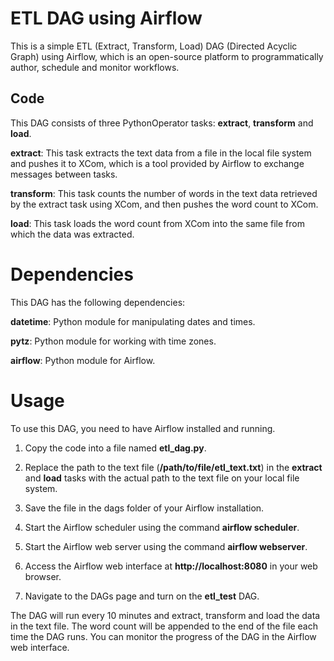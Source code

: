 # ETL DAG using Airflow
This is a simple ETL (Extract, Transform, Load) DAG (Directed Acyclic Graph) using Airflow, which is an open-source platform to programmatically author, schedule and monitor workflows.

## Code
This DAG consists of three PythonOperator tasks: **extract**, **transform** and **load**.

**extract**: This task extracts the text data from a file in the local file system and pushes it to XCom, which is a tool provided by Airflow to exchange messages between tasks.

**transform**: This task counts the number of words in the text data retrieved by the extract task using XCom, and then pushes the word count to XCom.

**load**: This task loads the word count from XCom into the same file from which the data was extracted.

# Dependencies
This DAG has the following dependencies:

**datetime**: Python module for manipulating dates and times.

**pytz**: Python module for working with time zones.

**airflow**: Python module for Airflow.

# Usage
To use this DAG, you need to have Airflow installed and running.

1. Copy the code into a file named **etl_dag.py**.

2. Replace the path to the text file (**/path/to/file/etl_text.txt**) in the **extract** and **load** tasks with the actual path to the text file on your local file system.

3. Save the file in the dags folder of your Airflow installation.

4. Start the Airflow scheduler using the command **airflow scheduler**.

5. Start the Airflow web server using the command **airflow webserver**.

6. Access the Airflow web interface at **http://localhost:8080** in your web browser.

7. Navigate to the DAGs page and turn on the **etl_test** DAG.

The DAG will run every 10 minutes and extract, transform and load the data in the text file. The word count will be appended to the end of the file each time the DAG runs. You can monitor the progress of the DAG in the Airflow web interface.